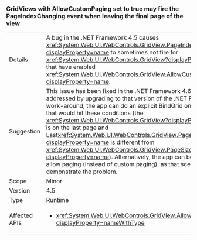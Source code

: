 ### GridViews with AllowCustomPaging set to true may fire the PageIndexChanging event when leaving the final page of the view


|   |   |
|---|---|
|Details|A bug in the .NET Framework 4.5 causes <xref:System.Web.UI.WebControls.GridView.PageIndexChanging?displayProperty=name> to sometimes not fire for <xref:System.Web.UI.WebControls.GridView?displayProperty=name>s that have enabled <xref:System.Web.UI.WebControls.GridView.AllowCustomPaging?displayProperty=name>.|
|Suggestion|This issue has been fixed in the .NET Framework 4.6 and may be addressed by upgrading to that version of the .NET Framework. As a work-around, the app can do an explicit BindGrid on any <code>Page_Load</code> that would hit these conditions (the <xref:System.Web.UI.WebControls.GridView?displayProperty=name> is on the last page and Last<xref:System.Web.UI.WebControls.GridView.PageSize?displayProperty=name> is different from <xref:System.Web.UI.WebControls.GridView.PageSize?displayProperty=name>). Alternatively, the app can be modified to allow paging (instead of custom paging), as that scenario does not demonstrate the problem.|
|Scope|Minor|
|Version|4.5|
|Type|Runtime|
|Affected APIs|<ul><li><xref:System.Web.UI.WebControls.GridView.AllowCustomPaging?displayProperty=nameWithType></li></ul>|

